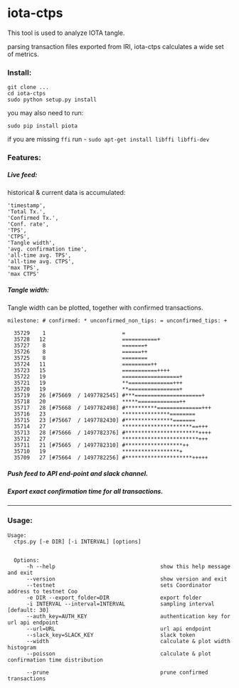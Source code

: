 # iota-ctps
This tool is used to analyze IOTA tangle.

parsing transaction files exported from IRI, iota-ctps calculates a wide set of metrics.

### Install:
```
git clone ...
cd iota-ctps
sudo python setup.py install
```
you may also need to run:
```
sudo pip install piota
```
if you are missing `ffi` run - `sudo apt-get install libffi libffi-dev`

### Features:
##### Live feed:
historical & current data is accumulated:
```
'timestamp', 
'Total Tx.', 
'Confirmed Tx.', 
'Conf. rate', 
'TPS', 
'CTPS', 
'Tangle width',
'avg. confirmation time', 
'all-time avg. TPS', 
'all-time avg. CTPS', 
'max TPS', 
'max CTPS'
```

##### Tangle width:
Tangle width can be plotted, together with confirmed transactions.

```
milestone: # confirmed: * unconfirmed_non_tips: = unconfirmed_tips: + 

  35729    1                        =
  35728   12                        ===========+
  35727    8                        =======+
  35726    8                        ======++
  35725    8                        ========
  35724   11                        =========++
  35723   15                        ===========++++
  35722   19                        ==================+
  35721   19                        **==============+++
  35720   19                        **================+
  35719   26 [#75669  / 1497782545] #***=====================+
  35718   20                        *****=============++
  35717   28 [#75668  / 1497782498] #**********==============+++
  35716   23                        ***************========
  35715   23 [#75667  / 1497782430] #***************=======
  35714   27                        **********************==+++
  35713   28 [#75666  / 1497782376] #***********************++++
  35712   27                        ************************+++
  35711   21 [#75665  / 1497782310] #******************++
  35710   19                        ******************+
  35709   27 [#75664  / 1497782256] #*********************+++++

```

##### Push feed to API end-point and slack channel.

##### Export exact confirmation time for all transactions. 

-------

### Usage:
```
Usage:
  ctps.py [-e DIR] [-i INTERVAL] [options]


  Options:
      -h --help                                 show this help message and exit
      --version                                 show version and exit
      --testnet                                 sets Coordinator address to testnet Coo
      -e DIR --export_folder=DIR                export folder
      -i INTERVAL --interval=INTERVAL           sampling interval [default: 30]
      --auth_key=AUTH_KEY                       authentication key for url api endpoint
      --url=URL                                 url api endpoint
      --slack_key=SLACK_KEY                     slack token
      --width                                   calculate & plot width histogram
      --poisson                                 calculate & plot confirmation time distribution

      --prune                                   prune confirmed transactions
      
```

